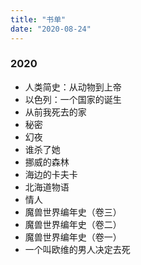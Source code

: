 ```yaml
---
title: "书单"
date: "2020-08-24"
---
```


### 2020

- 人类简史：从动物到上帝
- 以色列：一个国家的诞生
- 从前我死去的家
- 秘密
- 幻夜
- 谁杀了她
- 挪威的森林
- 海边的卡夫卡
- 北海道物语
- 情人
- 魔兽世界编年史（卷三）
- 魔兽世界编年史（卷二）
- 魔兽世界编年史（卷一）
- 一个叫欧维的男人决定去死